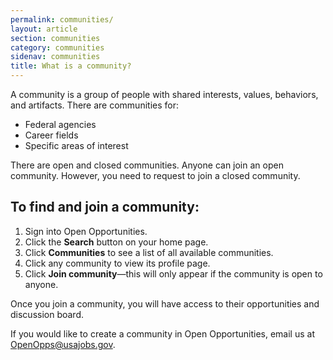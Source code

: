 ```yaml
---
permalink: communities/
layout: article
section: communities
category: communities
sidenav: communities
title: What is a community?
---
```


A community is a group of people with shared interests, values, behaviors, and artifacts. There are communities for:

* Federal agencies
* Career fields
* Specific areas of interest

There are open and closed communities. Anyone can join an open community. However, you need to request to join a closed community.

## To find and join a community:

1. Sign into Open Opportunities.
2. Click the **Search** button on your home page.
3. Click **Communities** to see a list of all available communities.
4. Click any community to view its profile page.
5. Click **Join community**&mdash;this will only appear if the community is open to anyone.

Once you join a community, you will have access to their opportunities and discussion board.

If you would like to create a community in Open Opportunities, email us at <OpenOpps@usajobs.gov>.

<div class="usajobs-openopps-help-center-article__callout2">
  <a class="usajobs-openopps-help-center-article__callout-link" href="{{ site.baseurl }}/assets/Cyber Community Campaign toolkit.pdf" target= "blank">

